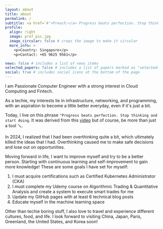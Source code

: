 ```yaml
---
layout: about
title: about
permalink: /
subtitle: <a href='#'>Preach:</a> Progress beats perfection. Stop thinking and start doing
profile:
  align: right
  image: prof_pic.jpg
  image_circular: false # crops the image to make it circular
  more_info: >
    <p>Country: Singapore</p>
    <p>Contact: +65 9625 9561</p>

news: false # includes a list of news items
selected_papers: false # includes a list of papers marked as "selected={true}"
social: true # includes social icons at the bottom of the page
---
```

I am Passionate Computer Engineer with a strong interest in Cloud Computing and Fintech.

As a techie, my interests lie in infrastructure, networking, and programming, with an aspiration to become a little better everyday, even if it's just a bit.

Today, I live on this phrase `"Progress beats perfection. Stop thinking and start doing`. It was derived from this [video](https://youtu.be/og2unLDWNHg?si=gpYeoJew04LC7y6a) but of course, be more than just a tool 🪛. 

In 2024, I realized that I had been overthinking quite a bit, which ultimately killed the ideas that I had. Overthinking caused me to make safe decisions and lose out on opportunities.

Moving forward in life, I want to improve myself and try to be a better person. Starting with continuous learning and self-improvement to gain more knowledge! These are some goals I have set for myself:
1. I must acquire certifications such as Certified Kubernetes Administrator (CKA)
2. I must complete my Udemy course on Algorithmic Trading & Quantitative Analysis and create a system to execute smart trades for me
3. Update my GitHub pages with at least 6 technical blog posts
4. Educate myself in the machine learning space

Other than techie boring stuff, I also love to travel and experience different cultures, food, and life. I look forward to visiting China, Japan, Paris, Greenland, the United States, and Korea soon!
